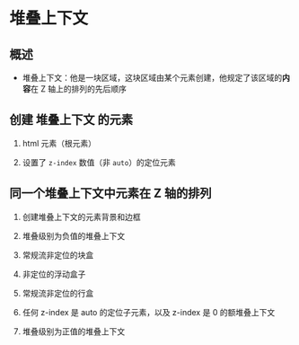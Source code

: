 # 堆叠上下文

## 概述

- 堆叠上下文：他是一块区域，这块区域由某个元素创建，他规定了该区域的**内容**在 Z 轴上的排列的先后顺序

## 创建 堆叠上下文 的元素

1. html 元素（根元素）

2. 设置了 `z-index` 数值（非 `auto`）的定位元素

## 同一个堆叠上下文中元素在 Z 轴的排列

1. 创建堆叠上下文的元素背景和边框

2. 堆叠级别为负值的堆叠上下文

3. 常规流非定位的块盒

4. 非定位的浮动盒子

5. 常规流非定位的行盒

6. 任何 z-index 是 auto 的定位子元素，以及 z-index 是 0 的额堆叠上下文

7. 堆叠级别为正值的堆叠上下文
